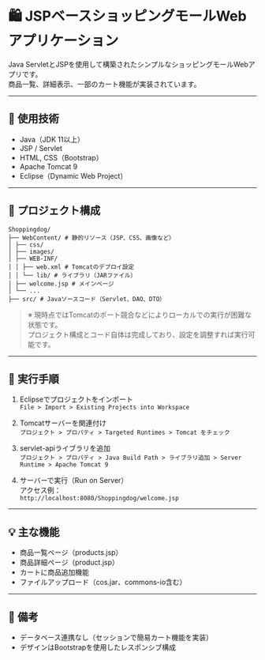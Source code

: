 # 🛍 JSPベースショッピングモールWebアプリケーション

Java ServletとJSPを使用して構築されたシンプルなショッピングモールWebアプリです。  
商品一覧、詳細表示、一部のカート機能が実装されています。

---

## 🔧 使用技術
- Java（JDK 11以上）
- JSP / Servlet
- HTML, CSS（Bootstrap）
- Apache Tomcat 9
- Eclipse（Dynamic Web Project）

---

## 📁 プロジェクト構成
```
Shoppingdog/
├── WebContent/ # 静的リソース（JSP、CSS、画像など）
│ ├── css/
│ ├── images/
│ ├── WEB-INF/
│ │ ├── web.xml # Tomcatのデプロイ設定
│ │ └── lib/ # ライブラリ（JARファイル）
│ ├── welcome.jsp # メインページ
│ └── ...
├── src/ # Javaソースコード（Servlet、DAO、DTO）
```


> ※ 現時点ではTomcatのポート競合などによりローカルでの実行が困難な状態です。  
> プロジェクト構成とコード自体は完成しており、設定を調整すれば実行可能です。

---

## 🚀 実行手順
1. Eclipseでプロジェクトをインポート  
   `File > Import > Existing Projects into Workspace`

2. Tomcatサーバーを関連付け  
   `プロジェクト > プロパティ > Targeted Runtimes > Tomcat をチェック`

3. servlet-apiライブラリを追加  
   `プロジェクト > プロパティ > Java Build Path > ライブラリ追加 > Server Runtime > Apache Tomcat 9`

4. サーバーで実行（Run on Server）  
   アクセス例：  
   `http://localhost:8080/Shoppingdog/welcome.jsp`

---

## 💡 主な機能
- 商品一覧ページ（products.jsp）
- 商品詳細ページ（product.jsp）
- カートに商品追加機能
- ファイルアップロード（cos.jar、commons-io含む）

---

## 📌 備考
- データベース連携なし（セッションで簡易カート機能を実装）
- デザインはBootstrapを使用したレスポンシブ構成
